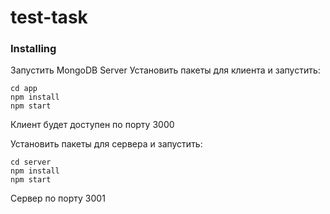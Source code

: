 # test-task
 
### Installing
Запустить MongoDB Server
Установить пакеты для клиента и запустить:
```
cd app
npm install
npm start
```
Клиент будет доступен по порту 3000

Установить пакеты для сервера и запустить:
```
cd server
npm install
npm start
```
Сервер по порту 3001
